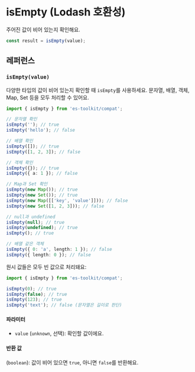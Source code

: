 # isEmpty (Lodash 호환성)

주어진 값이 비어 있는지 확인해요.

```typescript
const result = isEmpty(value);
```

## 레퍼런스

### `isEmpty(value)`

다양한 타입의 값이 비어 있는지 확인할 때 `isEmpty`를 사용하세요. 문자열, 배열, 객체, Map, Set 등을 모두 처리할 수 있어요.

```typescript
import { isEmpty } from 'es-toolkit/compat';

// 문자열 확인
isEmpty(''); // true
isEmpty('hello'); // false

// 배열 확인
isEmpty([]); // true
isEmpty([1, 2, 3]); // false

// 객체 확인
isEmpty({}); // true
isEmpty({ a: 1 }); // false

// Map과 Set 확인
isEmpty(new Map()); // true
isEmpty(new Set()); // true
isEmpty(new Map([['key', 'value']])); // false
isEmpty(new Set([1, 2, 3])); // false

// null과 undefined
isEmpty(null); // true
isEmpty(undefined); // true
isEmpty(); // true

// 배열 같은 객체
isEmpty({ 0: 'a', length: 1 }); // false
isEmpty({ length: 0 }); // false
```

원시 값들은 모두 빈 값으로 처리돼요:

```typescript
import { isEmpty } from 'es-toolkit/compat';

isEmpty(0); // true
isEmpty(false); // true
isEmpty(123); // true
isEmpty('text'); // false (문자열은 길이로 판단)
```

#### 파라미터

- `value` (`unknown`, 선택): 확인할 값이에요.

#### 반환 값

(`boolean`): 값이 비어 있으면 `true`, 아니면 `false`를 반환해요.
